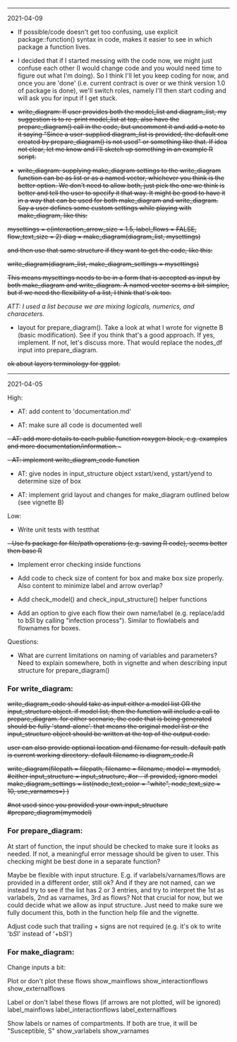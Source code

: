******
2021-04-09

- If possible/code doesn't get too confusing, use explicit package::function() syntax in code, makes it easier to see in which package a function lives.

- I decided that if I started messing with the code now, we might just confuse each other (I would change code and you would need time to figure out what I'm doing). So I think I'll let you keep coding for now, and once you are 'done' (i.e. current contract is over or we think version 1.0 of package is done), we'll switch roles, namely I'll then start coding and will ask you for input if I get stuck.

- ~~write_diagram: If user provides both the model_list and diagram_list, my suggestion is to re-print model_list at top, also have the prepare_diagram() call in the code, but uncomment it and add a note to it saying "Since a user-supplied diagram_list is provided, the default one created by prepare_diagram() is not used" or something like that. If idea not clear, let me know and I'll sketch up something in an example R script.~~

- ~~write_diagram: supplying make_diagram settings to the write_diagram function can be as list or as a named vector, whichever you think is the better option. We don't need to allow both, just pick the one we think is better and tell the user to specify it that way. It might be good to have it in a way that can be used for both make_diagram and write_diagram. Say a user defines some custom settings while playing with make_diagram, like this:~~

~~mysettings = c(interaction_arrow_size = 1.5, label_flows = FALSE, flow_text_size = 2)
diag = make_diagram(diagram_list, mysettings)~~

~~and then use that same structure if they want to get the code, like this:~~

~~write_diagram(diagram_list, make_diagram_settings = mysettings)~~

~~This means mysettings needs to be in a form that is accepted as input by both make_diagram and write_diagram. A named vector seems a bit simpler, but if we need the flexibility of a list, I think that's ok too.~~

*ATT: I used a list because we are mixing logicals, numerics, and characeters.*

- layout for prepare_diagram(). Take a look at what I wrote for vignette B (basic modification). See if you think that's a good approach. If yes, implement. If not, let's discuss more. That would replace the nodes_df input into prepare_diagram.

~~ok about layers terminology for ggplot.~~


******
2021-04-05


High:

- AT: add content to 'documentation.md' 

- AT: make sure all code is documented well

~~- AT: add more details to each public function roxygen block, e.g. examples and more documentation/information.~~~

~~- AT: implement write_diagram_code function~~

- AT: give nodes in input_structure object xstart/xend, ystart/yend to determine size of box

- AT: implement grid layout and changes for make_diagram outlined below (see vignette B)



Low:

- Write unit tests with testthat

~~- Use fs package for file/path operations (e.g. saving R code), seems better then base R~~

- Implement error checking inside functions

- Add code to check size of content for box and make box size properly. Also content to minimize label and arrow overlap?

- Add check_model() and check_input_structure() helper functions

- Add an option to give each flow their own name/label (e.g. replace/add to b*S*I by calling "infection process"). Similar to flowlabels and flownames for boxes.

Questions:

- What are current limitations on naming of variables and parameters? Need to explain somewhere, both in vignette and when describing input structure for prepare_diagram()





### For write_diagram:
~~write_diagram_code should take as input either a model list OR the input_structure object. 
if model list, then the function will include a call to prepare_diagram. for either scenario, the code that is being generated should be fully 'stand-alone'. that means the original model list or the input_structure object should be written at the top of the output code.~~

~~user can also provide optional location and filename for result. default path is current working directory. default filename is diagram_code.R~~

~~write_diagram(filepath = filepath, 
			  filename = filename, 
			  model = mymodel, #either
			  input_structure = input_structure, #or - if provided, ignore model
			  make_diagram_settings = list(node_text_color = "white", node_text_size = 10, use_varnames=) 
			  )~~

~~#not used since you provided your own input_structure
#prepare_diagram(mymodel)~~



### For prepare_diagram:
At start of function, the input should be checked to make sure it looks as needed. If not, a meaningful error message should be given to user. This checking might be best done in a separate function?

Maybe be flexible with input structure. E.g. if varlabels/varnames/flows are provided in a different order, still ok? And if they are not named, can we instead try to see if the list has 2 or 3 entries, and try to interpret the 1st as varlabels, 2nd as varnames, 3rd as flows? Not that crucial for now, but we could decide what we allow as input structure. Just need to make sure we fully document this, both in the function help file and the vignette.

Adjust code such that trailing + signs are not required (e.g. it's ok to write 'b*S*I' instead of '+b*S*I')


### For make_diagram:

Change inputs a bit:

Plot or don't plot these flows
show_mainflows
show_interactionflows
show_externalflows

Label or don't label these flows (if arrows are not plotted, will be ignored)
label_mainflows
label_interactionflows
label_externalflows

Show labels or names of compartments.
If both are true, it will be "Susceptible, S"
show_varlabels
show_varnames 




